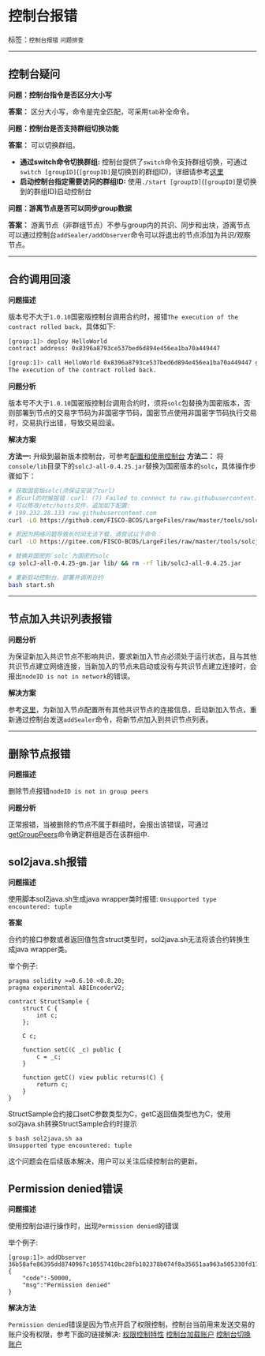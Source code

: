 # 控制台报错

标签：``控制台报错`` ``问题排查``

----

## 控制台疑问

**问题：控制台指令是否区分大小写**

**答案：** 区分大小写，命令是完全匹配，可采用`tab`补全命令。

**问题：控制台是否支持群组切换功能**

**答案：** 可以切换群组。
- **通过switch命令切换群组:** 控制台提供了`switch`命令支持群组切换，可通过`switch [groupID]`(`[groupID]`是切换到的群组ID)，详细请参考[这里](../console/console_of_java_sdk.html#switch)
- **启动控制台指定需要访问的群组ID:** 使用`./start [groupID]`(`[groupID]`是切换到的群组ID)启动控制台

**问题：游离节点是否可以同步group数据**

**答案：**
游离节点（非群组节点）不参与group内的共识、同步和出块，游离节点可以通过控制台`addSealer/addObserver`命令可以将退出的节点添加为共识/观察节点。
<hr>

## 合约调用回滚
**问题描述**

版本号不大于`1.0.10`国密版控制台调用合约时，报错`The execution of the contract rolled back`，具体如下:

```bash
[group:1]> deploy HelloWorld
contract address: 0x8396a8793ce537bed6d894e456ea1ba70a449447

[group:1]> call HelloWorld 0x8396a8793ce537bed6d894e456ea1ba70a449447 get
The execution of the contract rolled back.
```

**问题分析**

版本号不大于`1.0.10`国密版控制台调用合约时，须将`solc`包替换为国密版本，否则部署到节点的交易字节码为非国密字节码，国密节点使用非国密字节码执行交易时，交易执行出错，导致交易回滚。

**解决方案**

**方法一:** 升级到最新版本控制台，可参考[配置和使用控制台](../installation.html#id8)
**方法二：**
将`console/lib`目录下的`solcJ-all-0.4.25.jar`替换为国密版本的`solc`，具体操作步骤如下：

```bash
# 获取国密版solc(须保证安装了curl)
# 若curl的时候报错：curl: (7) Failed to connect to raw.githubusercontent.com port 443: Connection refused
# 可以修改/etc/hosts文件，追加如下配置: 
# 199.232.28.133 raw.githubusercontent.com
curl -LO https://github.com/FISCO-BCOS/LargeFiles/raw/master/tools/solcj/solcJ-all-0.4.25-gm.jar

# 若因为网络问题导致长时间无法下载，请尝试以下命令：
curl -LO https://gitee.com/FISCO-BCOS/LargeFiles/raw/master/tools/solcj/solcJ-all-0.4.25-gm.jar

# 替换非国密的`solc`为国密的solc
cp solcJ-all-0.4.25-gm.jar lib/ && rm -rf lib/solcJ-all-0.4.25.jar

# 重新启动控制台，部署并调用合约
bash start.sh
```

<hr>

## 节点加入共识列表报错

**问题分析**

为保证新加入共识节点不影响共识，要求新加入节点必须处于运行状态，且与其他共识节点建立网络连接，当新加入的节点未启动或没有与共识节点建立连接时，会报出`nodeID is not in network`的错误。

**解决方案**

参考[这里](../manual/configuration.html#p2p)，为新加入节点配置所有其他共识节点的连接信息，启动新加入节点，重新通过控制台发送`addSealer`命令，将新节点加入到共识节点列表。
<hr>

## 删除节点报错

**问题描述**

删除节点报错`nodeID is not in group peers`

**问题分析**

正常报错，当被删除的节点不属于群组时，会报出该错误，可通过[getGroupPeers](../console/console_of_java_sdk.html#getgrouppeers)命令确定群组是否在该群组中.

## sol2java.sh报错

**问题描述**

使用脚本sol2java.sh生成java wrapper类时报错: `Unsupported type encountered: tuple`

**答案**

合约的接口参数或者返回值包含struct类型时，sol2java.sh无法将该合约转换生成java wrapper类。

举个例子:
```shell
pragma solidity >=0.6.10 <0.8.20;
pragma experimental ABIEncoderV2;

contract StructSample {
    struct C {
        int c;
    };
    
    C c;
    
    function setC(C _c) public {
        c = _c;
    }
    
    function getC() view public returns(C) {
        return c;
    }
}
```

StructSample合约接口setC参数类型为C，getC返回值类型也为C，使用sol2java.sh转换StructSample合约时提示
```shell
$ bash sol2java.sh aa
Unsupported type encountered: tuple
```

这个问题会在后续版本解决，用户可以关注后续控制台的更新。

## Permission denied错误

**问题描述**

使用控制台进行操作时，出现`Permission denied`的错误

举个例子:
```shell
[group:1]> addObserver 36b58afe86395dd8740967c10557410bc28fb102378b074f8a35651aa963a505330fd17a878f28ec0bef201236fc13d6c85ae87590b240e586cd7ac3fb27950c
{
    "code":-50000,
    "msg":"Permission denied"
}
```

**解决方法**

`Permission denied`错误是因为节点开启了权限控制，控制台当前用来发送交易的账户没有权限，参考下面的链接解决:
[权限控制特性](https://fisco-bcos-documentation.readthedocs.io/zh_CN/latest/docs/design/security_control/permission_control.html)
[控制台加载账户](https://fisco-bcos-documentation.readthedocs.io/zh_CN/latest/docs/console/console.html#loadaccount)
[控制台切换账户](https://fisco-bcos-documentation.readthedocs.io/zh_CN/latest/docs/console/console.html#switchaccount)
